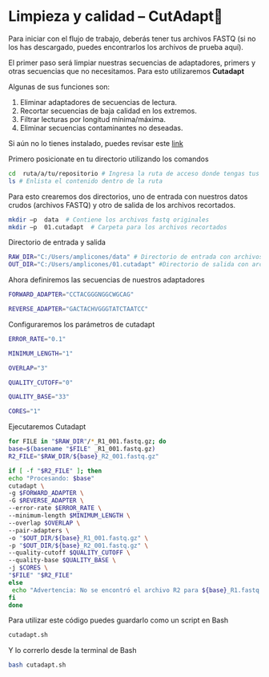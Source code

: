 # Limpieza y calidad – CutAdapt🧹

Para iniciar con el flujo de trabajo, deberás tener tus archivos FASTQ (si no los has descargado, puedes encontrarlos los archivos de prueba aquí).

El primer paso será limpiar nuestras secuencias de adaptadores, primers y otras secuencias
que no necesitamos. Para esto utilizaremos **Cutadapt** 

Algunas de sus funciones son:  

1. Eliminar adaptadores de secuencias de lectura. 
2. Recortar secuencias de baja calidad en los extremos. 
3. Filtrar lecturas por longitud mínima/máxima. 
4. Eliminar secuencias contaminantes no deseadas.

Si aún no lo tienes instalado, puedes revisar este [link](https://cutadapt.readthedocs.io/en/stable/installation.html) 

Primero posicionate en tu directorio utilizando los comandos

```bash
cd  ruta/a/tu/repositorio # Ingresa la ruta de acceso donde tengas tus archivos
ls # Enlista el contenido dentro de la ruta 
```
Para esto crearemos dos directorios, uno de entrada con nuestros datos crudos (archivos FASTQ) y otro de salida de los archivos recortados. 

```bash
mkdir –p  data  # Contiene los archivos fastq originales 
mkdir –p  01.cutadapt  # Carpeta para los archivos recortados 
```

Directorio de entrada y salida

```bash
RAW_DIR="C:/Users/amplicones/data" # Directorio de entrada con archivos FASTQ
OUT_DIR="C:/Users/amplicones/01.cutadapt" #Directorio de salida con archivos recortados
```

Ahora definiremos las secuencias de nuestros adaptadores 

```bash
FORWARD_ADAPTER="CCTACGGGNGGCWGCAG" 

REVERSE_ADAPTER="GACTACHVGGGTATCTAATCC"
```

Configuraremos los parámetros de cutadapt

```bash
ERROR_RATE="0.1" 

MINIMUM_LENGTH="1" 

OVERLAP="3" 

QUALITY_CUTOFF="0" 

QUALITY_BASE="33" 

CORES="1" 
```
Ejecutaremos Cutadapt 

```bash
for FILE in "$RAW_DIR"/*_R1_001.fastq.gz; do
base=$(basename "$FILE" _R1_001.fastq.gz)
R2_FILE="$RAW_DIR/${base}_R2_001.fastq.gz"

if [ -f "$R2_FILE" ]; then
echo "Procesando: $base"
cutadapt \
-g $FORWARD_ADAPTER \
-G $REVERSE_ADAPTER \
--error-rate $ERROR_RATE \
--minimum-length $MINIMUM_LENGTH \
--overlap $OVERLAP \
--pair-adapters \
-o "$OUT_DIR/${base}_R1_001.fastq.gz" \
-p "$OUT_DIR/${base}_R2_001.fastq.gz" \
--quality-cutoff $QUALITY_CUTOFF \
--quality-base $QUALITY_BASE \
-j $CORES \
"$FILE" "$R2_FILE"
else
 echo "Advertencia: No se encontró el archivo R2 para ${base}_R1.fastq.gz"
fi
done
```

Para utilizar este código puedes guardarlo como un script en Bash

```bash
cutadapt.sh
```

Y lo correrlo desde la terminal de Bash

```bash
bash cutadapt.sh
```
